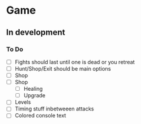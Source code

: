 # Game
 

 ## In development

 ### To Do

 - [ ] Fights should last until one is dead or you retreat
 - [ ] Hunt/Shop/Exit should be main options
 - [ ] Shop
 - [ ] Shop
    - [ ] Healing
    - [ ] Upgrade
 - [ ] Levels
 - [ ] Timing stuff inbetweeen attacks
 - [ ] Colored console text